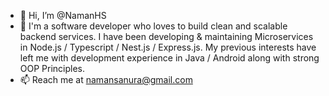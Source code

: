 - 👋 Hi, I’m @NamanHS
- 👀 I'm a software developer who loves to build clean and scalable backend services. 
       I have been developing & maintaining Microservices in Node.js / Typescript / Nest.js / Express.js.
       My previous interests have left me with development experience in Java / Android along with strong OOP Principles.
- 📫 Reach me at namansanura@gmail.com

<!---
NamanHS/NamanHS is a ✨ special ✨ repository because its `README.md` (this file) appears on your GitHub profile.
You can click the Preview link to take a look at your changes.
--->
